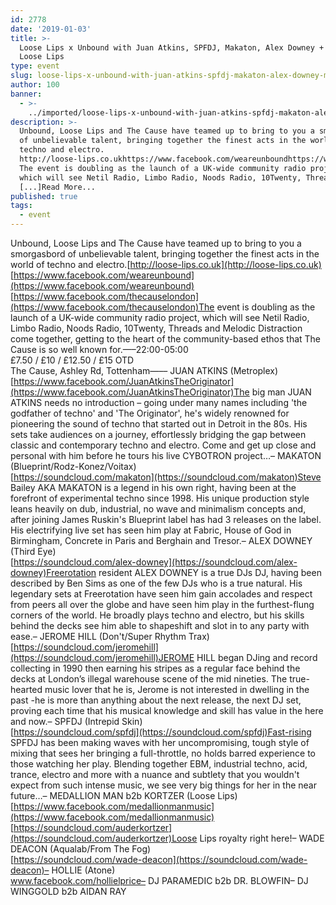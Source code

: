 ```yaml
---
id: 2778
date: '2019-01-03'
title: >-
  Loose Lips x Unbound with Juan Atkins, SPFDJ, Makaton, Alex Downey + more... -
  Loose Lips
type: event
slug: loose-lips-x-unbound-with-juan-atkins-spfdj-makaton-alex-downey-more
author: 100
banner:
  - >-
    ../imported/loose-lips-x-unbound-with-juan-atkins-spfdj-makaton-alex-downey-more/image2778.jpeg
description: >-
  Unbound, Loose Lips and The Cause have teamed up to bring to you a smorgasbord
  of unbelievable talent, bringing together the finest acts in the world of
  techno and electro.
  http://loose-lips.co.ukhttps://www.facebook.com/weareunboundhttps://www.facebook.com/thecauselondon
  The event is doubling as the launch of a UK-wide community radio project,
  which will see Netil Radio, Limbo Radio, Noods Radio, 10Twenty, Threads
  [...]Read More...
published: true
tags:
  - event
---
```

Unbound, Loose Lips and The Cause have teamed up to bring to you a smorgasbord of unbelievable talent, bringing together the finest acts in the world of techno and electro.[http://loose-lips.co.uk](http://loose-lips.co.uk)  
[https://www.facebook.com/weareunbound](https://www.facebook.com/weareunbound)  
[https://www.facebook.com/thecauselondon](https://www.facebook.com/thecauselondon)The event is doubling as the launch of a UK-wide community radio project, which will see Netil Radio, Limbo Radio, Noods Radio, 10Twenty, Threads and Melodic Distraction come together, getting to the heart of the community-based ethos that The Cause is so well known for.—–22:00-05:00  
£7.50 / £10 / £12.50 / £15 OTD  
The Cause, Ashley Rd, Tottenham—–– JUAN ATKINS (Metroplex)  
[https://www.facebook.com/JuanAtkinsTheOriginator](https://www.facebook.com/JuanAtkinsTheOriginator)The big man JUAN ATKINS needs no introduction – going under many names including 'the godfather of techno' and 'The Originator', he's widely renowned for pioneering the sound of techno that started out in Detroit in the 80s. His sets take audiences on a journey, effortlessly bridging the gap between classic and contemporary techno and electro. Come and get up close and personal with him before he tours his live CYBOTRON project…– MAKATON (Blueprint/Rodz-Konez/Voitax)  
[https://soundcloud.com/makaton](https://soundcloud.com/makaton)Steve Bailey AKA MAKATON is a legend in his own right, having been at the forefront of experimental techno since 1998. His unique production style leans heavily on dub, industrial, no wave and minimalism concepts and, after joining James Ruskin's Blueprint label has had 3 releases on the label. His electrifying live set has seen him play at Fabric, House of God in Birmingham, Concrete in Paris and Berghain and Tresor.– ALEX DOWNEY (Third Eye)  
[https://soundcloud.com/alex-downey](https://soundcloud.com/alex-downey)Freerotation resident ALEX DOWNEY is a true DJs DJ, having been described by Ben Sims as one of the few DJs who is a true natural. His legendary sets at Freerotation have seen him gain accolades and respect from peers all over the globe and have seen him play in the furthest-flung corners of the world. He broadly plays techno and electro, but his skills behind the decks see him able to shapeshift and slot in to any party with ease.– JEROME HILL (Don't/Super Rhythm Trax)  
[https://soundcloud.com/jeromehill](https://soundcloud.com/jeromehill)JEROME HILL began DJing and record collecting in 1990 then earning his stripes as a regular face behind the decks at London’s illegal warehouse scene of the mid nineties. The true-hearted music lover that he is, Jerome is not interested in dwelling in the past -he is more than anything about the next release, the next DJ set, proving each time that his musical knowledge and skill has value in the here and now.– SPFDJ (Intrepid Skin)  
[https://soundcloud.com/spfdj](https://soundcloud.com/spfdj)Fast-rising SPFDJ has been making waves with her uncompromising, tough style of mixing that sees her bringing a full-throttle, no holds barred experience to those watching her play. Blending together EBM, industrial techno, acid, trance, electro and more with a nuance and subtlety that you wouldn't expect from such intense music, we see very big things for her in the near future…– MEDALLION MAN b2b KORTZER (Loose Lips)  
[https://www.facebook.com/medallionmanmusic](https://www.facebook.com/medallionmanmusic)  
[https://soundcloud.com/auderkortzer](https://soundcloud.com/auderkortzer)Loose Lips royalty right here!– WADE DEACON (Aqualab/From The Fog)  
[https://soundcloud.com/wade-deacon](https://soundcloud.com/wade-deacon)– HOLLIE (Atone)  
www.facebook.com/hollielprice– DJ PARAMEDIC b2b DR. BLOWFIN– DJ WINGGOLD b2b AIDAN RAY
